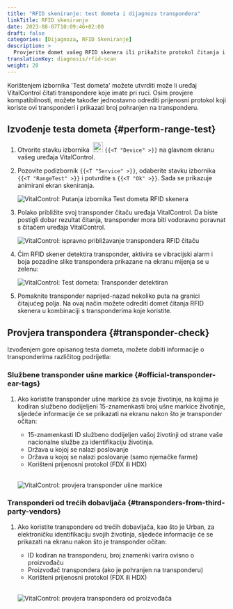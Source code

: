 ```yaml
---
title: "RFID skeniranje: test dometa i dijagnoza transpondera"
linkTitle: RFID skeniranje
date: 2023-08-07T10:09:46+02:00
draft: false
categories: [Dijagnoza, RFID Skeniranje]
description: >
  Provjerite domet vašeg RFID skenera ili prikažite protokol čitanja i brojeve pohranjene na nepoznatim transponderima.
translationKey: diagnosis/rfid-scan
weight: 20
---
```


Korištenjem izbornika 'Test dometa' možete utvrditi može li uređaj VitalControl čitati transpondere koje imate pri ruci. Osim provjere kompatibilnosti, možete također jednostavno odrediti prijenosni protokol koji koriste ovi transponderi i prikazati broj pohranjen na transponderu.

## Izvođenje testa dometa {#perform-range-test}

1. Otvorite stavku izbornika &nbsp;<img src="/icons/device.svg" width="23" align="bottom" alt="Uređaj" /> `{{<T "Device" >}}` na glavnom ekranu vašeg uređaja VitalControl.

1. Pozovite podizbornik `{{<T "Service" >}}`, odaberite stavku izbornika `{{<T "RangeTest" >}}` i potvrdite s `{{<T "Ok" >}}`. Sada se prikazuje animirani ekran skeniranja.

    ![VitalControl: Putanja izbornika Test dometa RFID skenera](../images/rangetest.png "Test dometa RFID skenera")

1.  Polako približite svoj transponder čitaču uređaja VitalControl. Da biste postigli dobar rezultat čitanja, transponder mora biti vodoravno poravnat s čitačem uređaja VitalControl.

    ![ VitalControl: ispravno približavanje transpondera RFID čitaču](/images/diagnosis/transponderscan.svg "Ispravno skeniranje transpondera")

1. Čim RFID skener detektira transponder, aktivira se vibracijski alarm i boja pozadine slike transpondera prikazane na ekranu mijenja se u zelenu:

   ![VitalControl: Test dometa: Transponder detektiran](../images/transponder-detected.png "Transponder detektiran")

1. Pomaknite transponder naprijed-nazad nekoliko puta na granici čitajućeg polja. Na ovaj način možete odrediti domet čitanja RFID skenera u kombinaciji s transponderima koje koristite.

## Provjera transpondera {#transponder-check}

Izvođenjem gore opisanog testa dometa, možete dobiti informacije o transponderima različitog podrijetla:

### Službene transponder ušne markice {#official-transponder-ear-tags}

1. Ako koristite transponder ušne markice za svoje životinje, na kojima je kodiran službeno dodijeljeni 15-znamenkasti broj ušne markice životinje, sljedeće informacije će se prikazati na ekranu nakon što je transponder očitan:

    - 15-znamenkasti ID službeno dodijeljen vašoj životinji od strane vaše nacionalne službe za identifikaciju životinja.
    - Država u kojoj se nalazi poslovanje
    - Država u kojoj se nalazi poslovanje (samo njemačke farme)
    - Korišteni prijenosni protokol (FDX ili HDX)
    <br>

    ![VitalControl: provjera transponder ušne markice](../images/transponder-official.png "Info službene transponder ušne markice")

### Transponderi od trećih dobavljača {#transponders-from-third-party-vendors}

1. Ako koristite transpondere od trećih dobavljača, kao što je Urban, za elektroničku identifikaciju svojih životinja, sljedeće informacije će se prikazati na ekranu nakon što je transponder očitan:

    - ID kodiran na transponderu, broj znamenki varira ovisno o proizvođaču
    - Proizvođač transpondera (ako je pohranjen na transponderu)
    - Korišteni prijenosni protokol (FDX ili HDX)
    <br>

    ![VitalControl: provjera transpondera od proizvođača](../images/transponder-manufacturer.png "Info transponder od proizvođača")
